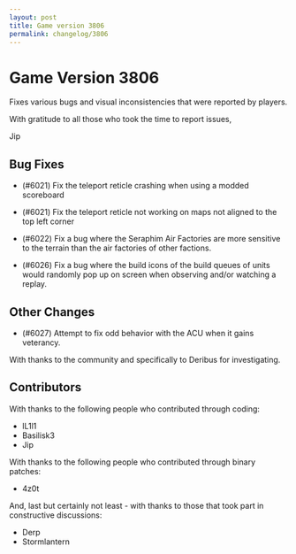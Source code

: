 ```yaml
---
layout: post
title: Game version 3806
permalink: changelog/3806
---
```


# Game Version 3806

Fixes various bugs and visual inconsistencies that were reported by players.

With gratitude to all those who took the time to report issues,

Jip

## Bug Fixes

- (#6021) Fix the teleport reticle crashing when using a modded scoreboard

- (#6021) Fix the teleport reticle not working on maps not aligned to the top left corner

- (#6022) Fix a bug where the Seraphim Air Factories are more sensitive to the terrain than the air factories of other factions.

- (#6026) Fix a bug where the build icons of the build queues of units would randomly pop up on screen when observing and/or watching a replay.

## Other Changes

- (#6027) Attempt to fix odd behavior with the ACU when it gains veterancy.

With thanks to the community and specifically to Deribus for investigating.

## Contributors

With thanks to the following people who contributed through coding:

- lL1l1
- Basilisk3
- Jip

With thanks to the following people who contributed through binary patches:

- 4z0t

And, last but certainly not least - with thanks to those that took part in constructive discussions:

- Derp
- Stormlantern
